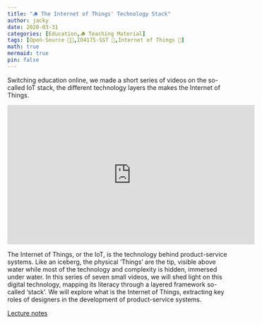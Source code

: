 ```yaml
---
title: "🪵 The Internet of Things' Technology Stack"
author: jacky
date: 2020-03-31
categories: [Education,🪵 Teaching Material]
tags: [Open-Source 👐🏼,IO4175-SST 📖,Internet of Things 📱]
math: true
mermaid: true
pin: false
---
```


Switching education online, we made a short series of videos on the so-called IoT stack, the different technology layers the makes the Internet of Things.

<iframe width="560" height="315" src="https://www.youtube-nocookie.com/embed/videoseries?list=PL3sV9hKiYEP-MVdxCXYfl7vei77xdbJo6" title="YouTube video player" frameborder="0" allow="accelerometer; autoplay; clipboard-write; encrypted-media; gyroscope; picture-in-picture" allowfullscreen></iframe>


The Internet of Things, or the IoT, is the technology behind product-service systems. Like an iceberg, the physical ‘Things’ are the tip, visible above water while most of the technology and complexity is hidden, immersed under water. In this series of seven small videos, we will shed light on this digital technology, mapping its literacy through a layered framework so-called ‘stack’. We will explore what is the Internet of Things, extracting key roles of designers in the development of product-service systems.

[Lecture notes](/assets/pdf/dcd-ddt-iot-stack-notes.pdf)